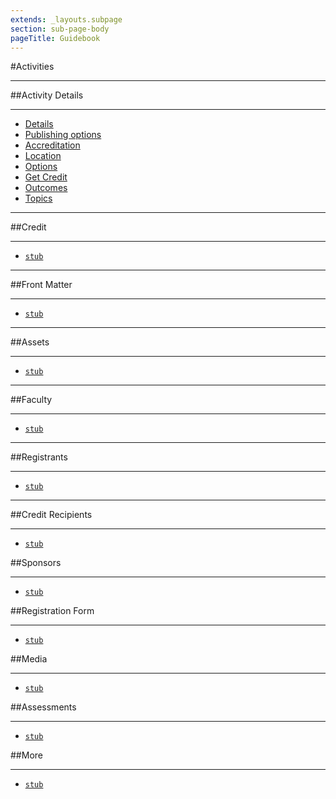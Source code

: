 ```yaml
---
extends: _layouts.subpage
section: sub-page-body
pageTitle: Guidebook
---
```


#Activities

---

##Activity Details

---

  - [Details](/details)
  - [Publishing options](/publishing-options)
  - [Accreditation](/accreditation)
  - [Location](/location)
  - [Options](/options)
  - [Get Credit](/get-credit)
  - [Outcomes](/outcomes)
  - [Topics](/topics)

---

##Credit

---

  - [`stub`](/#)

---

##Front Matter

---

  - [`stub`](/#)

---

##Assets

---

  - [`stub`](/#)

---

##Faculty

---

  - [`stub`](/#)

---

##Registrants

---

  - [`stub`](/#)

---

##Credit Recipients

---

  - [`stub`](/#)

##Sponsors

---

  - [`stub`](/#)

##Registration Form

---

  - [`stub`](/#)

##Media

---

  - [`stub`](/#)

##Assessments

---

  - [`stub`](/#)
  
##More

---

  - [`stub`](/#)

